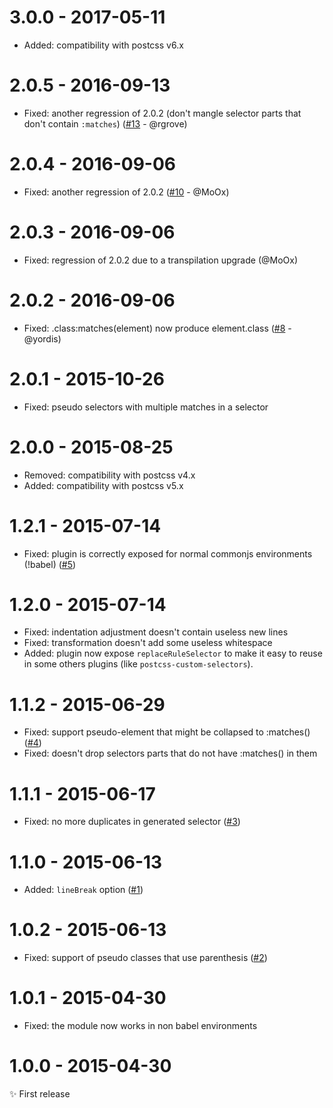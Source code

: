 # 3.0.0 - 2017-05-11

- Added: compatibility with postcss v6.x

# 2.0.5 - 2016-09-13

- Fixed: another regression of 2.0.2
  (don't mangle selector parts that don't contain `:matches`)
  ([#13](https://github.com/postcss/postcss-selector-matches/pull/13) - @rgrove)

# 2.0.4 - 2016-09-06

- Fixed: another regression of 2.0.2
  ([#10](https://github.com/postcss/postcss-selector-matches/pull/10) - @MoOx)

# 2.0.3 - 2016-09-06

- Fixed: regression of 2.0.2 due to a transpilation upgrade
  (@MoOx)

# 2.0.2 - 2016-09-06

- Fixed: .class:matches(element) now produce element.class
  ([#8](https://github.com/postcss/postcss-selector-matches/pull/8) - @yordis)

# 2.0.1 - 2015-10-26

- Fixed: pseudo selectors with multiple matches in a selector

# 2.0.0 - 2015-08-25

- Removed: compatibility with postcss v4.x
- Added: compatibility with postcss v5.x

# 1.2.1 - 2015-07-14

- Fixed: plugin is correctly exposed for normal commonjs environments (!babel)
([#5](https://github.com/postcss/postcss-selector-matches/issues/5))

# 1.2.0 - 2015-07-14

- Fixed: indentation adjustment doesn't contain useless new lines
- Fixed: transformation doesn't add some useless whitespace
- Added: plugin now expose `replaceRuleSelector` to make it easy to reuse in
some others plugins (like `postcss-custom-selectors`).

# 1.1.2 - 2015-06-29

- Fixed: support pseudo-element that might be collapsed to :matches()
([#4](https://github.com/postcss/postcss-selector-matches/issues/4))
- Fixed: doesn't drop selectors parts that do not have :matches() in them

# 1.1.1 - 2015-06-17

- Fixed: no more duplicates in generated selector
([#3](https://github.com/postcss/postcss-selector-matches/issues/3))

# 1.1.0 - 2015-06-13

- Added: `lineBreak` option
([#1](https://github.com/postcss/postcss-selector-matches/issues/1))

# 1.0.2 - 2015-06-13

- Fixed: support of pseudo classes that use parenthesis
([#2](https://github.com/postcss/postcss-selector-matches/issues/2))

# 1.0.1 - 2015-04-30

- Fixed: the module now works in non babel environments

# 1.0.0 - 2015-04-30

✨ First release

